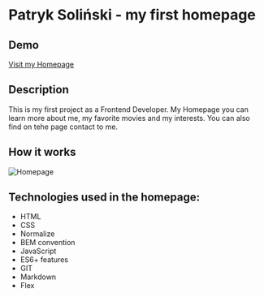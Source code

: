 # Patryk Soliński - my first homepage

## Demo
[Visit my Homepage]( https://patryk-solinski.github.io/homepage/)

## Description
This is my first project as a Frontend Developer. My Homepage you can learn more about me, my favorite movies and my interests. You can also find on tehe page contact to me.

## How it works

![Homepage](https://github.com/Patryk-Solinski/homepage/blob/master/images/homepage2.gif?raw=true)

## Technologies used in the homepage:
- HTML
- CSS
- Normalize
- BEM convention
- JavaScript
- ES6+ features
- GIT
- Markdown
- Flex
